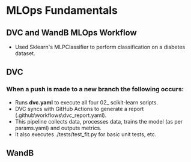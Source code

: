 # MLOps Fundamentals
## DVC and WandB MLOps Workflow
- Used Sklearn's MLPClassifier to perform classification on a diabetes dataset.

## DVC
### When a push is made to a new branch the following occurs:
- Runs <b>dvc.yaml</b> to execute all four 02_ scikit-learn scripts.
- DVC syncs with GitHub Actions to generate a report (.github\workflows\dvc_report.yaml).
- This pipeline collects data, processes data, trains the model (as per params.yaml) and outputs metrics.
- It also executes ./tests/test_fit.py for basic unit tests, etc.

## WandB
